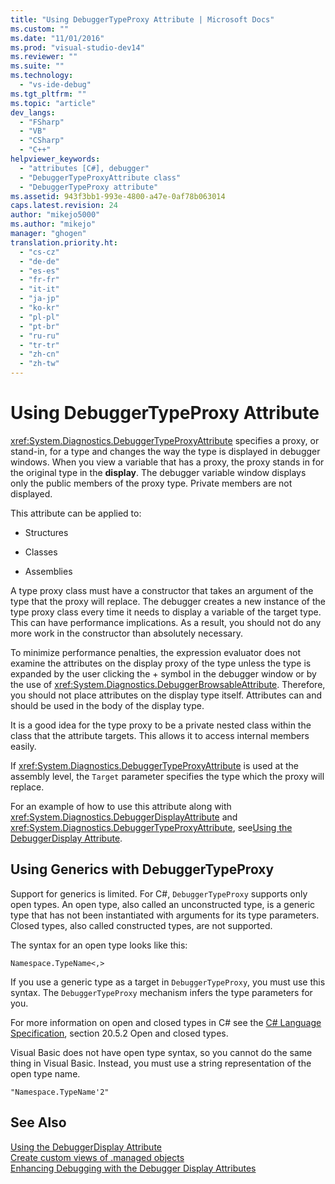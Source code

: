 ```yaml
---
title: "Using DebuggerTypeProxy Attribute | Microsoft Docs"
ms.custom: ""
ms.date: "11/01/2016"
ms.prod: "visual-studio-dev14"
ms.reviewer: ""
ms.suite: ""
ms.technology: 
  - "vs-ide-debug"
ms.tgt_pltfrm: ""
ms.topic: "article"
dev_langs: 
  - "FSharp"
  - "VB"
  - "CSharp"
  - "C++"
helpviewer_keywords: 
  - "attributes [C#], debugger"
  - "DebuggerTypeProxyAttribute class"
  - "DebuggerTypeProxy attribute"
ms.assetid: 943f3bb1-993e-4800-a47e-0af78b063014
caps.latest.revision: 24
author: "mikejo5000"
ms.author: "mikejo"
manager: "ghogen"
translation.priority.ht: 
  - "cs-cz"
  - "de-de"
  - "es-es"
  - "fr-fr"
  - "it-it"
  - "ja-jp"
  - "ko-kr"
  - "pl-pl"
  - "pt-br"
  - "ru-ru"
  - "tr-tr"
  - "zh-cn"
  - "zh-tw"
---
```

# Using DebuggerTypeProxy Attribute
<xref:System.Diagnostics.DebuggerTypeProxyAttribute> specifies a proxy, or stand-in, for a type and changes the way the type is displayed in debugger windows. When you view a variable that has a proxy, the proxy stands in for the original type in the **display**. The debugger variable window displays only the public members of the proxy type. Private members are not displayed.  
  
 This attribute can be applied to:  
  
-   Structures  
  
-   Classes  
  
-   Assemblies  
  
 A type proxy class must have a constructor that takes an argument of the type that the proxy will replace. The debugger creates a new instance of the type proxy class every time it needs to display a variable of the target type. This can have performance implications. As a result, you should not do any more work in the constructor than absolutely necessary.  
  
 To minimize performance penalties, the expression evaluator does not examine the attributes on the display proxy of the type unless the type is expanded by the user clicking the + symbol in the debugger window or by the use of <xref:System.Diagnostics.DebuggerBrowsableAttribute>. Therefore, you should not place attributes on the display type itself. Attributes can and should be used in the body of the display type.  
  
 It is a good idea for the type proxy to be a private nested class within the class that the attribute targets. This allows it to access internal members easily.  
  
 If <xref:System.Diagnostics.DebuggerTypeProxyAttribute> is used at the assembly level, the `Target` parameter specifies the type which the proxy will replace.  
  
 For an example of how to use this attribute along with <xref:System.Diagnostics.DebuggerDisplayAttribute> and <xref:System.Diagnostics.DebuggerTypeProxyAttribute>, see[Using the DebuggerDisplay Attribute](../debugger/using-the-debuggerdisplay-attribute.md).  
  
## Using Generics with DebuggerTypeProxy  
 Support for generics is limited. For C#, `DebuggerTypeProxy` supports only open types. An open type, also called an unconstructed type, is a generic type that has not been instantiated with arguments for its type parameters. Closed types, also called constructed types, are not supported.  
  
 The syntax for an open type looks like this:  
  
 `Namespace.TypeName<,>`  
  
 If you use a generic type as a target in `DebuggerTypeProxy`, you must use this syntax. The `DebuggerTypeProxy` mechanism infers the type parameters for you.  
  
 For more information on open and closed types in C# see the [C# Language Specification](/dotnet/csharp/language-reference/language-specification), section 20.5.2 Open and closed types.  
  
 Visual Basic does not have open type syntax, so you cannot do the same thing in Visual Basic. Instead, you must use a string representation of the open type name.  
  
 `"Namespace.TypeName'2"`  
  
## See Also  
 [Using the DebuggerDisplay Attribute](../debugger/using-the-debuggerdisplay-attribute.md)   
 [Create custom views of .managed objects](../debugger/create-custom-views-of-dot-managed-objects.md)   
 [Enhancing Debugging with the Debugger Display Attributes](../Topic/Enhancing%20Debugging%20with%20the%20Debugger%20Display%20Attributes.md)